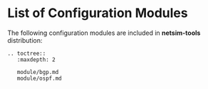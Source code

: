 # List of Configuration Modules

The following configuration modules are included in **netsim-tools** distribution:

```eval_rst
.. toctree::
   :maxdepth: 2

   module/bgp.md
   module/ospf.md
```
